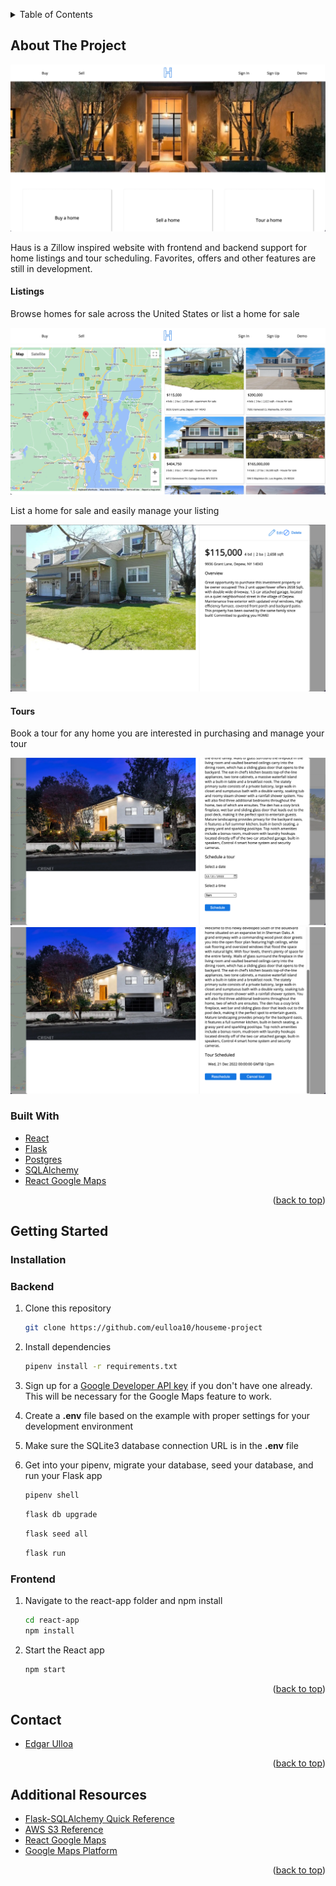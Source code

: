 <a name="readme-top"></a>

<!-- PROJECT SHIELDS -->
<!--
*** I'm using markdown "reference style" links for readability.
*** Reference links are enclosed in brackets [ ] instead of parentheses ( ).
*** See the bottom of this document for the declaration of the reference variables
*** for contributors-url, forks-url, etc. This is an optional, concise syntax you may use.
*** https://www.markdownguide.org/basic-syntax/#reference-style-links
-->

<!-- TABLE OF CONTENTS -->
<details>
  <summary>Table of Contents</summary>
  <ol>
    <li>
      <a href="#about-the-project">About The Project</a>
      <ul>
        <li><a href="#built-with">Built With</a></li>
      </ul>
    </li>
    <li>
      <a href="#getting-started">Getting Started</a>
      <ul>
        <li><a href="#prerequisites">Prerequisites</a></li>
        <li><a href="#installation">Installation</a></li>
      </ul>
    </li>
    <li><a href="#contact">Contact</a></li>
    <li><a href="#acknowledgments">Acknowledgments</a></li>
  </ol>
</details>

<!-- ABOUT THE PROJECT -->

## About The Project

[![Harmonious-Voices](/screenshots/haus_splash.png "Hause")](https://house-me.onrender.com)

Haus is a Zillow inspired website with frontend and backend support for home listings and tour scheduling. Favorites, offers and other features are still in development.

#### Listings

Browse homes for sale across the United States or list a home for sale

![Listings](/screenshots/haus_listings.png)

List a home for sale and easily manage your listing

![Owned Listings](/screenshots/haus_owned_listing.png)

#### Tours

Book a tour for any home you are interested in purchasing and manage your tour

![Tours](/screenshots/haus_tours.png)
![Tour Options](/screenshots/haus_tour_management.png)

### Built With

- [React](https://reactjs.org/)
- [Flask](https://flask.palletsprojects.com/en/2.2.x/)
- [Postgres](https://www.postgresql.org/)
- [SQLAlchemy](https://www.sqlalchemy.org/)
- [React Google Maps](https://www.npmjs.com/package/@react-google-maps/api)

<p align="right">(<a href="#readme-top">back to top</a>)</p>

<!-- GETTING STARTED -->

## Getting Started

### Installation

### Backend

1. Clone this repository

   ```bash
   git clone https://github.com/eulloa10/houseme-project
   ```

2. Install dependencies

   ```bash
   pipenv install -r requirements.txt
   ```

3. Sign up for a [Google Developer API key](https://developers.google.com/maps/documentation/javascript/get-api-key) if you don't have one already. This will be necessary for the Google Maps feature to work.

4. Create a **.env** file based on the example with proper settings for your
   development environment

5. Make sure the SQLite3 database connection URL is in the **.env** file

6. Get into your pipenv, migrate your database, seed your database, and run your Flask app

   ```bash
   pipenv shell
   ```

   ```bash
   flask db upgrade
   ```

   ```bash
   flask seed all
   ```

   ```bash
   flask run
   ```

### Frontend

1. Navigate to the react-app folder and npm install

   ```bash
   cd react-app
   npm install
   ```

2. Start the React app

   ```bash
   npm start
   ```

<p align="right">(<a href="#readme-top">back to top</a>)</p>

<!-- CONTACT -->

## Contact

- [Edgar Ulloa](https://github.com/eulloa10)

<p align="right">(<a href="#readme-top">back to top</a>)</p>

<!-- ACKNOWLEDGMENTS -->

## Additional Resources

- [Flask-SQLAlchemy Quick Reference](https://hackmd.io/@jpshafto/H1VbmP3yO#Query-Format)
- [AWS S3 Reference](https://hackmd.io/@jpshafto/SyWY45KGu)
- [React Google Maps](https://www.npmjs.com/package/@react-google-maps/api)
- [Google Maps Platform](https://developers.google.com/maps/documentation/javascript/get-api-key)

<p align="right">(<a href="#readme-top">back to top</a>)</p>
